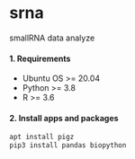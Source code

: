 # srna
smallRNA data analyze

#### 1. Requirements
- Ubuntu OS >= 20.04
- Python >= 3.8
- R >= 3.6

#### 2. Install apps and packages
```bash
apt install pigz
pip3 install pandas biopython
```

